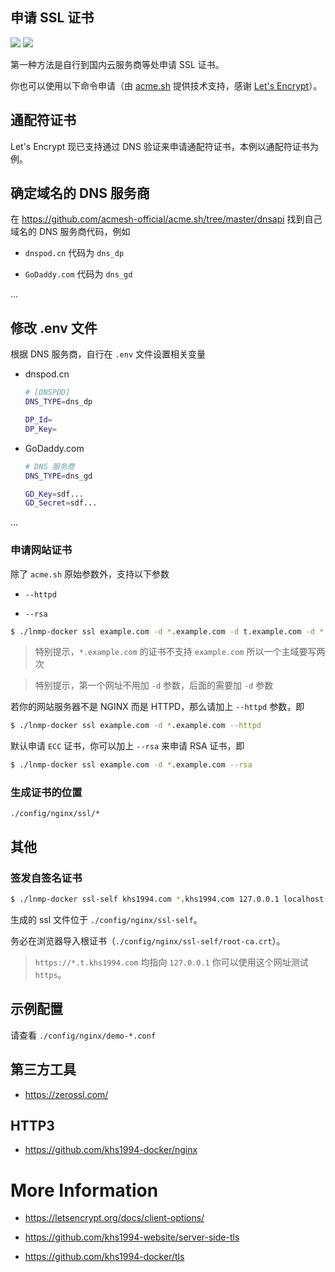 ## 申请 SSL 证书

[![](https://img.shields.io/badge/AD-%E8%85%BE%E8%AE%AF%E4%BA%91%E5%AE%B9%E5%99%A8%E6%9C%8D%E5%8A%A1-blue.svg)](https://cloud.tencent.com/redirect.php?redirect=10058&cps_key=3a5255852d5db99dcd5da4c72f05df61) [![](https://img.shields.io/badge/Support-%E8%85%BE%E8%AE%AF%E4%BA%91%E8%87%AA%E5%AA%92%E4%BD%93-brightgreen.svg)](https://cloud.tencent.com/developer/support-plan?invite_code=13vokmlse8afh)

第一种方法是自行到国内云服务商等处申请 SSL 证书。

你也可以使用以下命令申请（由 [acme.sh](https://github.com/acmesh-official/acme.sh) 提供技术支持，感谢 [Let's Encrypt](https://letsencrypt.org/)）。

## 通配符证书

Let's Encrypt 现已支持通过 DNS 验证来申请通配符证书，本例以通配符证书为例。

## 确定域名的 DNS 服务商

在 https://github.com/acmesh-official/acme.sh/tree/master/dnsapi 找到自己域名的 DNS 服务商代码，例如

* `dnspod.cn` 代码为 `dns_dp`

* `GoDaddy.com` 代码为 `dns_gd`

...

## 修改 .env 文件

根据 DNS 服务商，自行在 `.env` 文件设置相关变量

* dnspod.cn

  ```bash
  # [DNSPOD]
  DNS_TYPE=dns_dp

  DP_Id=
  DP_Key=
  ```

* GoDaddy.com

  ```bash
  # DNS 服务商
  DNS_TYPE=dns_gd

  GD_Key=sdf...
  GD_Secret=sdf...
  ```

...

### 申请网站证书

除了 `acme.sh` 原始参数外，支持以下参数

* `--httpd`

* `--rsa`

```bash
$ ./lnmp-docker ssl example.com -d *.example.com -d t.example.com -d *.t.example.com [--debug]
```

> 特别提示，`*.example.com` 的证书不支持 `example.com` 所以一个主域要写两次

> 特别提示，第一个网址不用加 `-d` 参数，后面的需要加 `-d` 参数

若你的网站服务器不是 NGINX 而是 HTTPD，那么请加上 `--httpd` 参数，即

```bash
$ ./lnmp-docker ssl example.com -d *.example.com --httpd
```

默认申请 `ECC` 证书，你可以加上 `--rsa` 来申请 RSA 证书，即

```bash
$ ./lnmp-docker ssl example.com -d *.example.com --rsa
```

### 生成证书的位置

`./config/nginx/ssl/*`

## 其他

### 签发自签名证书

```bash
$ ./lnmp-docker ssl-self khs1994.com *.khs1994.com 127.0.0.1 localhost
```

生成的 ssl 文件位于 `./config/nginx/ssl-self`。

务必在浏览器导入根证书（`./config/nginx/ssl-self/root-ca.crt`）。

> `https://*.t.khs1994.com` 均指向 `127.0.0.1` 你可以使用这个网址测试 `https`。

## 示例配置

请查看 `./config/nginx/demo-*.conf`

## 第三方工具

* https://zerossl.com/

## HTTP3

* https://github.com/khs1994-docker/nginx

# More Information

* https://letsencrypt.org/docs/client-options/

* https://github.com/khs1994-website/server-side-tls

* https://github.com/khs1994-docker/tls
